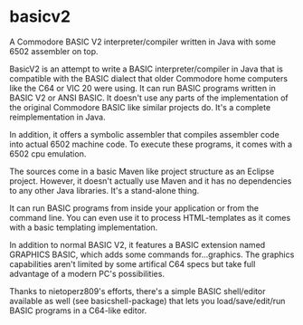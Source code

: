 # basicv2

A Commodore BASIC V2 interpreter/compiler written in Java with some 6502 assembler on top.

BasicV2 is an attempt to write a BASIC interpreter/compiler in Java that is compatible with the BASIC dialect that older 
Commodore home computers like the C64 or VIC 20 were using. It can run BASIC programs written in BASIC V2 or ANSI BASIC.
It doesn't use any parts of the implementation of the original Commodore BASIC like similar projects do. 
It's a complete reimplementation in Java.

In addition, it offers a symbolic assembler that compiles assembler code into actual 6502 machine code. To execute these programs, it comes with a 6502 cpu emulation.

The sources come in a basic Maven like project structure as an Eclipse project. However, it doesn't actually use Maven and it has no
dependencies to any other Java libraries. It's a stand-alone thing.

It can run BASIC programs from inside your application or from the command line. 
You can even use it to process HTML-templates as it comes with a basic templating implementation.

In addition to normal BASIC V2, it features a BASIC extension named GRAPHICS BASIC, which adds some commands for...graphics. The graphics capabilities aren't limited by some artifical C64 specs but take full advantage of a modern PC's possibilities.

Thanks to nietoperz809's efforts, there's a simple BASIC shell/editor available as well (see basicshell-package) that lets you load/save/edit/run BASIC programs in a C64-like editor.


